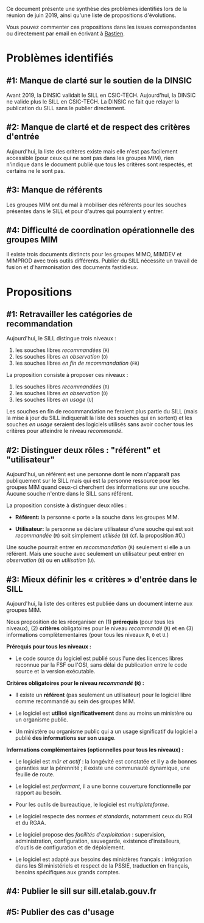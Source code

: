 Ce document présente une synthèse des problèmes identifiés lors de la
réunion de juin 2019, ainsi qu'une liste de propositions d'évolutions.

Vous pouvez commenter ces propositions dans les issues correspondantes
ou directement par email en écrivant à [Bastien](mailto:bastien.guerry@data.gouv.fr).


# Problèmes identifiés


## #1: Manque de clarté sur le soutien de la DINSIC

Avant 2019, la DINSIC validait le SILL en CSIC-TECH.  Aujourd'hui, la
DINSIC ne valide plus le SILL en CSIC-TECH.  La DINSIC ne fait que
relayer la publication du SILL sans le publier directement.


## #2: Manque de clarté et de respect des critères d'entrée

Aujourd'hui, la liste des critères existe mais elle n'est pas
facilement accessible (pour ceux qui ne sont pas dans les groupes
MIM), rien n'indique dans le document publié que tous les critères
sont respectés, et certains ne le sont pas.


## #3: Manque de référents

Les groupes MIM ont du mal à mobiliser des référents pour les souches
présentes dans le SILL et pour d'autres qui pourraient y entrer.


## #4: Difficulté de coordination opérationnelle des groupes MIM

Il existe trois documents distincts pour les groupes MIMO, MIMDEV et
MIMPROD avec trois outils différents.  Publier du SILL nécessite un
travail de fusion et d'harmonisation des documents fastidieux.


# Propositions


## #1: Retravailler les catégories de recommandation

Aujourd'hui, le SILL distingue trois niveaux :

1.  les souches libres *recommandées* (`R`)
2.  les souches libres *en observation* (`O`)
3.  les souches libres *en fin de recommandation* (`FR`)

La proposition consiste à proposer ces niveaux :

1.  les souches libres *recommandées* (`R`)
2.  les souches libres *en observation* (`O`)
3.  les souches libres *en usage* (`U`)

Les souches en fin de recommandation ne feraient plus partie du SILL
(mais la mise à jour du SILL indiquerait la liste des souches qui en
sortent) et les souches *en usage* seraient des logiciels utilisés sans
avoir cocher tous les critères pour atteindre le niveau *recommandé*.


## #2: Distinguer deux rôles : "référent" et "utilisateur"

Aujourd'hui, un référent est une personne dont le nom n'apparaît pas
publiquement sur le SILL mais qui est la personne ressource pour les
groupes MIM quand ceux-ci cherchent des informations sur une souche.
Aucune souche n'entre dans le SILL sans référent.

La proposition consiste à distinguer deux rôles :

-   **Référent:** la personne « porte » la souche dans les groupes MIM.

-   **Utilisateur:** la personne se déclare utilisateur d'une souche qui
    est soit *recommandée* (`R`) soit simplement *utilisée* (`U`) (cf. la
    proposition #0.)

Une souche pourrait entrer en *recommandation* (`R`) seulement si elle a
un référent.  Mais une souche avec seulement un utilisateur peut
entrer en *observation* (`O`) ou en *utilisation* (`U`).


## #3: Mieux définir les « critères » d'entrée dans le SILL

Aujourd'hui, la liste des critères est publiée dans un document
interne aux groupes MIM.

Nous proposition de les réorganiser en (1) **prérequis** (pour tous les
niveaux), (2) **critères** obligatoires pour le niveau *recommandé* (`R`) et
en (3) informations complètementaires (pour tous les niveaux `R`, `O` et
`U`.)

**Prérequis pour tous les niveaux :**

-   Le code source du logiciel est publié sous l'une des licences libres
    reconnue par la FSF ou l'OSI, sans délai de publication entre le
    code source et la version exécutable.

**Critères obligatoires pour le niveau *recommandé* (`R`) :**

-   Il existe un **référent** (pas seulement un utilisateur) pour le
    logiciel libre comme recommandé au sein des groupes MIM.

-   Le logiciel est **utilisé significativement** dans au moins un ministère
    ou un organisme public.

-   Un ministère ou organisme public qui a un usage significatif du
    logiciel a publié **des informations sur son usage**.

**Informations complémentaires (optionnelles pour tous les niveaux) :**

-   Le logiciel est *mûr et actif* : la longévité est constatée et il y a
    de bonnes garanties sur la pérennité ; il existe une communauté
    dynamique, une feuille de route.

-   Le logiciel est *performant*, il a une bonne couverture fonctionnelle
    par rapport au besoin.

-   Pour les outils de bureautique, le logiciel est *multiplateforme*.

-   Le logiciel respecte des *normes et standards*, notamment ceux du RGI
    et du RGAA.

-   Le logiciel propose des *facilités d'exploitation* : supervision,
    administration, configuration, sauvegarde, existence d'installeurs,
    d'outils de configuration et de déploiement.

-   Le logiciel est adapté aux besoins des ministères français :
    intégration dans les SI ministériels et respect de la PSSIE,
    traduction en français, besoins spécifiques aux grands comptes.


## #4: Publier le sill sur sill.etalab.gouv.fr


## #5: Publier des cas d'usage


